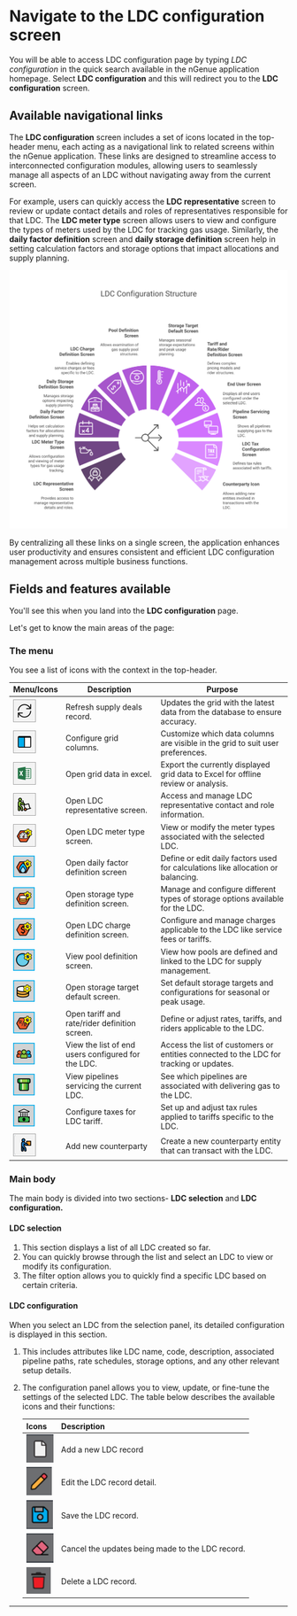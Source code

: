 # Navigate to the LDC configuration screen

You will be able to access LDC configuration page by typing *LDC configuration* in the quick search available in the nGenue application homepage. Select **LDC configuration** and this will redirect you to the **LDC configuration** screen.

## Available navigational links

The **LDC configuration** screen includes a set of icons located in the top-header menu, each acting as a navigational link to related screens within the nGenue application. These links are designed to streamline access to interconnected configuration modules, allowing users to seamlessly manage all aspects of an LDC without navigating away from the current screen.

For example, users can quickly access the **LDC representative** screen to review or update contact details and roles of representatives responsible for that LDC. The **LDC meter type** screen allows users to view and configure the types of meters used by the LDC for tracking gas usage. Similarly, the **daily factor definition** screen and **daily storage definition** screen help in setting calculation factors and storage options that impact allocations and supply planning.

![ldc_navigation](./images/ldc_navigational_link.svg)

By centralizing all these links on a single screen, the application enhances user productivity and ensures consistent and efficient LDC configuration management across multiple business functions.


## Fields and features available

You'll see this when you land into the **LDC configuration** page.

Let's get to know the main areas of the page:

### The menu

You see a list of icons with the context in the top-header.

| Menu/Icons | Description | Purpose |
| ----------- | ----------- | ------- |
| ![alt text](../assets/images/icons/refresh_records.png) | Refresh supply deals record. | Updates the grid with the latest data from the database to ensure accuracy. |
| ![alt text](../assets/images/icons/configure_grid_column.png) | Configure grid columns. | Customize which data columns are visible in the grid to suit user preferences. |
| ![alt text](../assets/images/icons/open_grid_excel.png) | Open grid data in excel. | Export the currently displayed grid data to Excel for offline review or analysis. |
| ![alt text](../assets/images/icons/open_ldc_representative.png) | Open LDC representative screen. | Access and manage LDC representative contact and role information. |
| ![alt text](../assets/images/icons/open_ldc_meter_types.png) | Open LDC meter type screen. | View or modify the meter types associated with the selected LDC. |
| ![alt text](../assets/images/icons/open_daily_factor_definition.png) | Open daily factor definition screen | Define or edit daily factors used for calculations like allocation or balancing. |
| ![alt text](../assets/images/icons/open_daily_storage_definition.png) | Open storage type definition screen. | Manage and configure different types of storage options available for the LDC. |
| ![alt text](../assets/images/icons/open_ldc_charge_definition.png) | Open LDC charge definition screen. | Configure and manage charges applicable to the LDC like service fees or tariffs. |
| ![alt text](../assets/images/icons/view_pool_definition.png) | View pool definition screen. | View how pools are defined and linked to the LDC for supply management. |
| ![alt text](../assets/images/icons/open_storage_target_default.png) | Open storage target default screen. | Set default storage targets and configurations for seasonal or peak usage. |
| ![alt text](../assets/images/icons/open_tarif_rate_rider_definition.png) | Open tariff and rate/rider definition screen. | Define or adjust rates, tariffs, and riders applicable to the LDC. |
| ![alt text](../assets/images/icons/view_ldc_end_user.png) | View the list of end users configured for the LDC. | Access the list of customers or entities connected to the LDC for tracking or updates. |
| ![alt text](../assets/images/icons/view_pipeline_servicing_ldc.png) | View pipelines servicing the current LDC. | See which pipelines are associated with delivering gas to the LDC. |
| ![alt text](../assets/images/icons/view_taxes_ldc_tariff.png) | Configure taxes for LDC tariff. | Set up and adjust tax rules applied to tariffs specific to the LDC. |
| ![alt text](../assets/images/icons/add_counterparty.png) | Add new counterparty | Create a new counterparty entity that can transact with the LDC. |

### Main body

The main body is divided into two sections- **LDC selection** and **LDC configuration.** 

#### LDC selection 

1. This section displays a list of all LDC created so far. 
2. You can quickly browse through the list and select an LDC to view or modify its configuration.
3. The filter option allows you to quickly find a specific LDC based on certain criteria.

#### LDC configuration

When you select an LDC from the selection panel, its detailed configuration is displayed in this section.

1. This includes attributes like LDC name, code, description, associated pipeline paths, rate schedules, storage options, and any other relevant setup details.
2. The configuration panel allows you to view, update, or fine-tune the settings of the selected LDC. The table below describes the available icons and their functions:

      | Icons      | Description                          |
      | ----------- | ------------------------------------ |
      | ![alt text](../etrm/images/icons/add_record_icon.png)        | Add a new LDC record |
      | ![alt text](../etrm/images/icons/edit_record_icon.png)    | Edit the LDC record detail. |
      | ![alt text](../etrm/images/icons/save_icon.png)        |  Save the LDC record. |
      | ![alt text](../etrm/images/icons/edit_current_icon.png)  | Cancel the updates being made to the LDC record. |
      | ![alt text](../etrm/images/icons/delete_icon.png)  | Delete a LDC record. |

---


